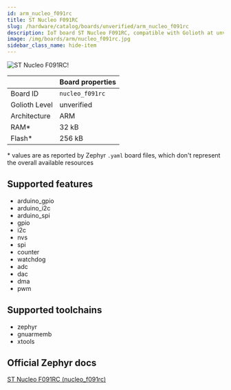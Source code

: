 ```yaml
---
id: arm_nucleo_f091rc
title: ST Nucleo F091RC
slug: /hardware/catalog/boards/unverified/arm_nucleo_f091rc
description: IoT board ST Nucleo F091RC, compatible with Golioth at unverified level.
image: /img/boards/arm/nucleo_f091rc.jpg
sidebar_class_name: hide-item
---
```


[//]: # (This is an auto-generated file, do not edit! Changes to it will be lost upon re-generation)

![ST Nucleo F091RC!](/img/boards/arm/nucleo_f091rc.jpg "ST Nucleo F091RC")

|                | Board properties     |
| -------------  | -------------------- |
| Board ID       | `nucleo_f091rc` |
| Golioth Level  | unverified       |
| Architecture   | ARM |
| RAM*           | 32 kB |
| Flash*         | 256 kB |

\* values are as reported by Zephyr `.yaml` board files, which don't represent the overall available resources



## Supported features

* arduino_gpio
* arduino_i2c
* arduino_spi
* gpio
* i2c
* nvs
* spi
* counter
* watchdog
* adc
* dac
* dma
* pwm

## Supported toolchains

* zephyr
* gnuarmemb
* xtools

## Official Zephyr docs

[ST Nucleo F091RC (nucleo_f091rc)](https://docs.zephyrproject.org/latest/boards/arm/nucleo_f091rc/doc/index.html)
